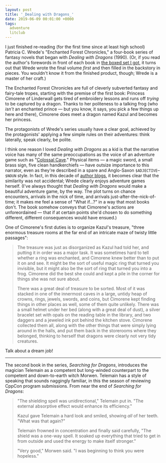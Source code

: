 ```yaml
---
layout: post
title: '_Dealing with Dragons_'
date: 2019-06-09 00:01:00 +0000
tags:
  adventure
  litclub
---
```


I just finished re-reading (for the first time since at least high school) Patricia C. Wrede's
"Enchanted Forest Chronicles," a four-book series of fantasy novels that began with
_Dealing with Dragons_ (1990). (Or, if you read the author's forewords in front of
each book in [the boxed set I got](https://amzn.to/2F0BXME), it turns out that Wrede
wrote the final volume _first_ and then filled in the backstory in pieces.
You wouldn't know it from the finished product, though; Wrede is a master of her craft.)

The Enchanted Forest Chronicles are full of cleverly subverted fantasy and fairy-tale tropes,
starting with the premise of the first book: Princess Cimorene of Linderwall gets tired
of embroidery lessons and runs off _trying_ to be captured by a dragon. Thanks to her
politeness to a talking frog (who _isn't_ an enchanted prince — but you know, it says,
you pick a few things up here and there), Cimorene does meet a dragon named Kazul and
becomes her princess.

The protagonists of Wrede's series usually have a clear goal, achieved by the protagonists'
applying a few simple rules on their adventures: think laterally, speak clearly, be polite.

I think one reason I loved _Dealing with Dragons_ as a kid is that the narrative voice
has many of the same preoccupations as the voice of an adventure game such as
"[Colossal Cave](http://quuxplusone.github.io/Advent/)." Physical items — a magic sword,
a small brass sign, five clean handkerchiefs — have outsize importance to this narrator,
even as they're described in a spare and Anglo-Saxon `$ADJECTIVE`–`$NOUN` style.
In fact, in this decade of [author blogs](https://www.pcwrede.com/my-writing-life-an-adventure/),
it becomes clear that the similarity was not accidental; Wrede clearly enjoys
adventure games herself. (I've always thought that _Dealing with Dragons_ would make
a beautiful adventure game, by the way. The plot turns on chance encounters, arrivals in
the nick of time, and arrivals just-after-the-nick-of-time; it makes me feel a sense of
"What if...?" in a way that most books don't. The book somehow conveys that
Cimorene's actions are unforeordained — that if at certain points she'd chosen to
do something different, different consequences would have ensued.)

One of Cimorene's first duties is to organize Kazul's treasure, "three enormous treasure rooms
at the far end of an intricate maze of twisty little passages":

> The treasure was just as disorganized as Kazul had told her, and putting it in order
> was a major task. It was sometimes hard to tell whether a ring was enchanted, and Cimorene
> knew better than to put it on and see. It might be the sort of useful magic ring that
> turned you invisible, but it might also be the sort of ring that turned you into a frog.
> Cimorene did the best she could and kept a pile in the corner for things she was not
> sure about.
>
> There was a great deal of treasure to be sorted. Most of it was stacked in one of the
> innermost caves in a large, untidy heap of crowns, rings, jewels, swords, and coins,
> but Cimorene kept finding things in other places as well, some of them quite unlikely.
> There was a small helmet under her bed (along with a great deal of dust), a silver
> bracelet set with opals on the reading table in the library, and two daggers and a jeweled
> ink pot behind the kitchen stove. Cimorene collected them all, along with the other things
> that were simply lying around in the halls, and put them back in the storerooms where
> they belonged, thinking to herself that dragons were clearly not very tidy creatures.

Talk about a dream job!

----

The second book in the series, _Searching for Dragons_, introduces the magician Telemain as
a competent but long-winded counterpart to the competent and down-to-earth witch Morwen.
Telemain has a style of speaking that sounds naggingly familiar, in this the season of
reviewing CppCon program submissions. From near the end of _Searching for Dragons_:

> "The shielding spell was unidirectional," Telemain put in. "The external absorptive
> effect would enhance its efficiency."
>
> Kazul gave Telemain a hard look and smiled, showing _all_ of her teeth.
> "What was that again?"
>
> Telemain frowned in concentration and finally said carefully, "The shield was
> a one-way spell. It soaked up everything that tried to get in from outside and used
> the energy to make itself stronger."
>
> "Very good," Morwen said. "I was beginning to think you were hopeless."
